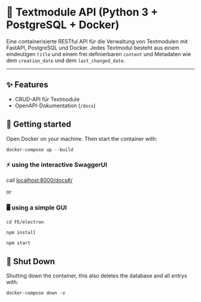 # 🧩 Textmodule API (Python 3 + PostgreSQL + Docker)

Eine containerisierte RESTful API für die Verwaltung von Textmodulen mit FastAPI, PostgreSQL und Docker. 
Jedes Textmodul besteht aus einem eindeutigen `title` und einem frei definierbaren `content` und Metadaten wie dem `creation_date` und dem `last_changed_date`.

---
## ✨ Features

- CRUD-API für Textmodule
- OpenAPI-Dokumentation (`/docs`)

## 🚀 Getting started
Open Docker on your machine.
Then start the container with: 

```docker-compose up --build```

### ⚡ using the interactive SwaggerUI 
call [localhost:8000/docs#/](http://localhost:8000/docs#/)

or 

### 🖥️ using a simple GUI
```cd FE/electron```

```npm install```

```npm start```

## 🛑 Shut Down

Shutting down the container, this also deletes the database and all entrys with:

```docker-compose down -v```




